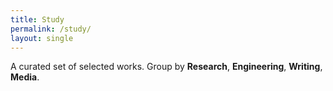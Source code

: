 ```yaml
---
title: Study
permalink: /study/
layout: single
---
```


A curated set of selected works. Group by **Research**, **Engineering**, **Writing**, **Media**.
